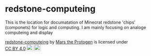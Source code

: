 # redstone-computeing
This is the location for documatation of Minecrat redstone 'chips' (componets) for logic and computing. I am mainly focusing on analoge computeing and display

<p xmlns:cc="http://creativecommons.org/ns#" xmlns:dct="http://purl.org/dc/terms/"><a property="dct:title" rel="cc:attributionURL" href="https://github.com/MarsTheProtogen/redstone-computeing">redstone-computeing</a> by <a rel="cc:attributionURL dct:creator" property="cc:attributionName" href="https://github.com/MarsTheProtogen">Mars the Protogen</a> is licensed under <a href="https://creativecommons.org/licenses/by/4.0/?ref=chooser-v1" target="_blank" rel="license noopener noreferrer" style="display:inline-block;">CC BY 4.0<img style="height:22px!important;margin-left:3px;vertical-align:text-bottom;" src="https://mirrors.creativecommons.org/presskit/icons/cc.svg?ref=chooser-v1" alt=""><img style="height:22px!important;margin-left:3px;vertical-align:text-bottom;" src="https://mirrors.creativecommons.org/presskit/icons/by.svg?ref=chooser-v1" alt=""></a></p>
